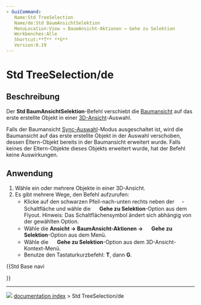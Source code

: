 ```yaml
---
- GuiCommand:
   Name:Std TreeSelection
   Name/de:Std BaumAnsichtSelektion
   MenuLocation:View → BaumAnsicht-Aktionen → Gehe zu Selektion
   Workbenches:Alle
   Shortcut:**T** **G**
   Version:0.19
---
```


# Std TreeSelection/de



## Beschreibung

Der **Std BaumAnsichtSelektion**-Befehl verschiebt die [Baumansicht](Tree_view/de.md) auf das erste erstellte Objekt in einer [3D-Ansicht](3D_view/de.md)-Auswahl.

Falls der Baumansicht [Sync-Auswahl](Std_TreeSyncSelection/de.md)-Modus ausgeschaltet ist, wird die Baumansicht auf das erste erstellte Objekt in der Auswahl verschoben, dessen Eltern-Objekt bereits in der Baumansicht erweitert wurde. Falls keines der Eltern-Objekte dieses Objekts erweitert wurde, hat der Befehl keine Auswirkungen.



## Anwendung

1.  Wähle ein oder mehrere Objekte in einer 3D-Ansicht.
2.  Es gibt mehrere Wege, den Befehl aufzurufen:
    -   Klicke auf den schwarzen Pfeil-nach-unten rechts neben der **<img src="images/Std_TreeSyncView.svg" width=16px>**-Schaltfläche und wähle die **<img src="images/Std_TreeSelection.svg" width=16px> Gehe zu Selektion**-Option aus dem Flyout. Hinweis: Das Schaltflächensymbol ändert sich abhängig von der gewählten Option.
    -   Wähle die **Ansicht → BaumAnsicht-Aktionen → <img src="images/Std_TreeSelection.svg" width=16px> Gehe zu Selektion**-Option aus dem Menü.
    -   Wähle die **<img src="images/Std_TreeSelection.svg" width=16px> Gehe zu Selektion**-Option aus dem 3D-Ansicht-Kontext-Menü.
    -   Benutze den Tastaturkurzbefehl: **T**, dann **G**.





{{Std Base navi

}}



---
![](images/Button_right.svg) [documentation index](../README.md) > Std TreeSelection/de

